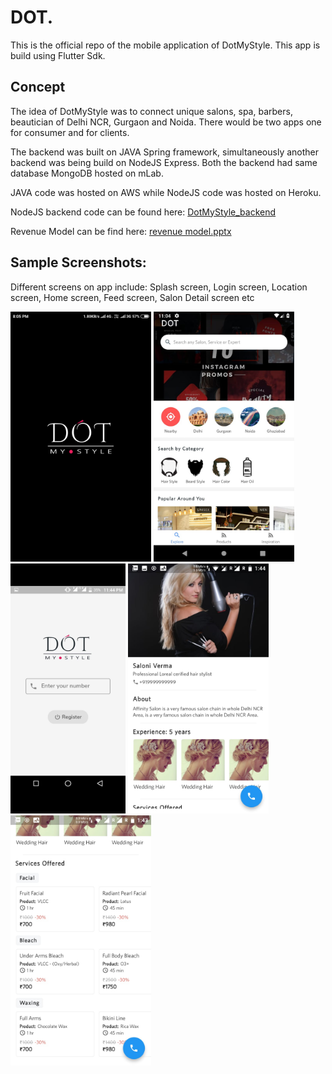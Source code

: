 # DOT.

This is the official repo of the mobile application of DotMyStyle. 
This app is build using Flutter Sdk.

## Concept

The idea of DotMyStyle was to connect unique salons, spa, barbers, beautician of Delhi NCR, Gurgaon and Noida. There would be two apps one for consumer and for clients.

The backend was built on JAVA Spring framework, simultaneously another backend was being build on NodeJS Express. Both the backend had same database MongoDB hosted on mLab.

JAVA code was hosted on AWS while NodeJS code was hosted on Heroku.

NodeJS backend code can be found here: [DotMyStyle_backend](https://github.com/apgapg/DotMyStyle_backend)

Revenue Model can be find here: [revenue model.pptx](https://github.com/apgapg/DotMyStyle_App/blob/master/src/revenue%20model.pptx)
## Sample Screenshots:

Different screens on app include: Splash screen, Login screen, Location screen, Home screen, Feed screen, Salon Detail screen etc

<img src="https://raw.githubusercontent.com/apgapg/DotMyStyle_App/master/src/s1.png"  height = "400" alt="DotMyStyle_App">  <img src="https://raw.githubusercontent.com/apgapg/DotMyStyle_App/master/src/s2.jpeg"  height = "400" alt="DotMyStyle_App">   <img src="https://raw.githubusercontent.com/apgapg/DotMyStyle_App/master/src/s3.jpg"  height = "400" alt="DotMyStyle_App">   <img src="https://raw.githubusercontent.com/apgapg/DotMyStyle_App/master/src/s4.jpeg"  height = "400" alt="DotMyStyle_App">   <img src="https://raw.githubusercontent.com/apgapg/DotMyStyle_App/master/src/s5.jpeg"  height = "400" alt="DotMyStyle_App">


